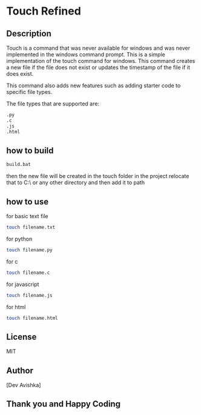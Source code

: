 # Touch Refined

## Description
Touch is a command that was never available for windows and was never implemented in the windows command prompt. This is a simple implementation of the touch command for windows. This command creates a new file if the file does not exist or updates the timestamp of the file if it does exist. 

This command also adds new features such as adding starter code to specific file types.

The file types that are supported are:
```bash
.py
.c
.js
.html
```

## how to build 
```bash
build.bat
```
then the new file will be created in the touch folder in the project
relocate that to C:\ or any other directory and then add it to path

## how to use
for basic text file
```bash
touch filename.txt
```
for python
```bash
touch filename.py
```
for c
```bash
touch filename.c
```
for javascript
```bash
touch filename.js
```
for html
```bash
touch filename.html
```

## License
MIT

## Author
[Dev Avishka]

## Thank you and Happy Coding
